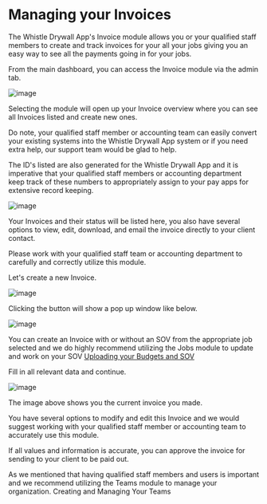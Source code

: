 # Managing your Invoices
The Whistle Drywall App's Invoice module allows you or your qualified staff members to create and track invoices for your all your jobs giving you an easy way to see all the payments going in for your jobs.

From the main dashboard, you can access the Invoice module via the admin tab.

![image](https://github.com/user-attachments/assets/8b1a4baf-0f0f-43c8-acd3-11d794c1cf8b)

Selecting the module will open up your Invoice overview where you can see all Invoices listed and create new ones.

Do note, your qualified staff member or accounting team can easily convert your existing systems into the Whistle Drywall App system or if you need extra help, our support team would be glad to help.

The ID's listed are also generated for the Whistle Drywall App and it is imperative that your qualified staff members or accounting department keep track of these numbers to appropriately assign to your pay apps for extensive record keeping.

![image](https://github.com/user-attachments/assets/2c4a4e14-fd9d-49fb-9d82-d661444a0228)

Your Invoices and their status will be listed here, you also have several options to view, edit, download, and email the invoice directly to your client contact.

Please work with your qualified staff team or accounting department to carefully and correctly utilize this module.

Let's create a new Invoice.

![image](https://github.com/user-attachments/assets/4212cddd-fc88-42e2-ba81-87bdc588d8cc)

Clicking the button will show a pop up window like below.

![image](https://github.com/user-attachments/assets/e4569290-5715-468d-bf08-edac0cb7325d)

You can create an Invoice with or without an SOV from the appropriate job selected and we do highly recommend utilizing the Jobs module to update and work on your SOV
[Uploading your Budgets and SOV](https://help.whistledrywallapp.com/Jobs/uploading-your-budgets-and-sov/)

Fill in all relevant data and continue.

![image](https://github.com/user-attachments/assets/59d781f2-9e25-43cb-bfef-f95914435807)

The image above shows you the current invoice you made.

You have several options to modify and edit this Invoice and we would suggest working with your qualified staff member or accounting team to accurately use this module.

If all values and information is accurate, you can approve the invoice for sending to your client to be paid out.

As we mentioned that having qualified staff members and users is important and we recommend utilizing the Teams module to manage your organization. Creating and Managing Your Teams
